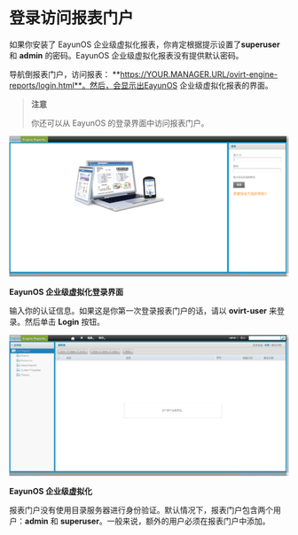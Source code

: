 # 登录访问报表门户

如果你安装了 EayunOS 企业级虚拟化报表，你肯定根据提示设置了**superuser** 和 **admin** 的密码。EayunOS 企业级虚拟化报表没有提供默认密码。

导航倒报表门户，访问报表：
**https://YOUR.MANAGER.URL/ovirt-engine-reports/login.html**。然后，会显示出EayunOS 企业级虚拟化报表的界面。

> **注意**
>
> 你还可以从 EayunOS 的登录界面中访问报表门户。

![landingPage](../images/EayunOS_landingPage.png)

**EayunOS 企业级虚拟化登录界面**

输入你的认证信息。如果这是你第一次登录报表门户的话，请以 **ovirt-user** 来登录。然后单击 **Login** 按钮。

![mainScreen](../images/EayunOS_mainScreen.png)

**EayunOS 企业级虚拟化**

报表门户没有使用目录服务器进行身份验证。默认情况下，报表门户包含两个用户：**admin** 和 **superuser**。一般来说，额外的用户必须在报表门户中添加。

